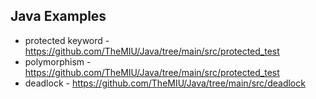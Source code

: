 ## Java Examples

* protected keyword - https://github.com/TheMIU/Java/tree/main/src/protected_test
* polymorphism - https://github.com/TheMIU/Java/tree/main/src/protected_test
* deadlock - https://github.com/TheMIU/Java/tree/main/src/deadlock